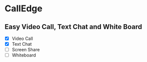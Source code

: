 # CallEdge
## Easy Video Call, Text Chat and White Board

- [x]  Video Call
- [x]  Text Chat
- [ ] Screen Share
- [ ] Whiteboard
